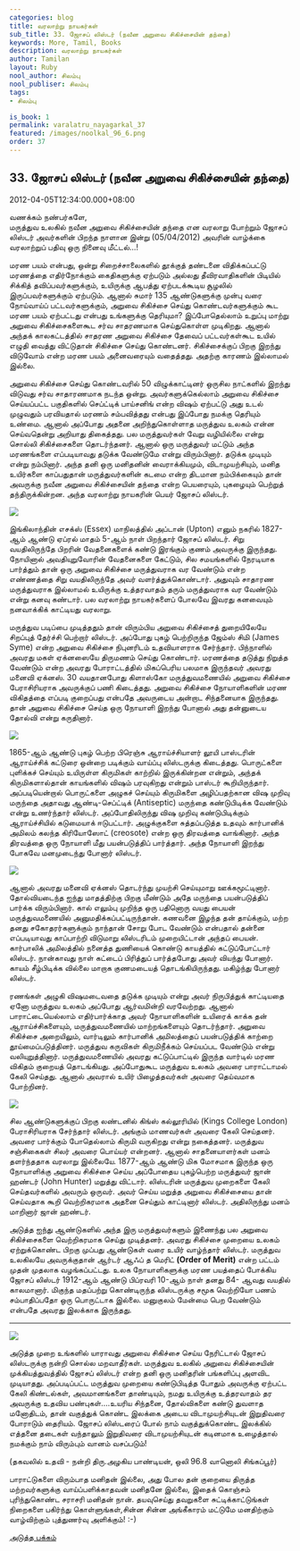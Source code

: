 ```yaml
---
categories: blog
title: வரலாற்று நாயகர்கள்
sub_title: 33. ஜோசப் லிஸ்டர் (நவீன அறுவை சிகிச்சையின் தந்தை)
keywords: More, Tamil, Books
description: வரலாற்று நாயகர்கள்
author: Tamilan
layout: Ruby
nool_author: சிலம்பு
nool_publiser: சிலம்பு
tags:
- சிலம்பு

is_book: 1
permalink: varalatru_nayagarkal_37
featured: /images/noolkal_96_6.png
order: 37
---
```



## 33. ஜோசப் லிஸ்டர் (நவீன அறுவை சிகிச்சையின் தந்தை)

2012-04-05T12:34:00.000+08:00

வணக்கம் நண்பர்களே,  
மருத்துவ உலகில் நவீன அறுவை சிகிச்சையின் தந்தை என வரலாறு போற்றும் ஜோசப் லிஸ்டர் அவர்களின் பிறந்த நாளான இன்று (05/04/2012) அவரின் வாழ்க்கை வரலாற்றுப் பதிவு ஒரு நினைவு மீட்டல்...!

மரண பயம் என்பது, ஒன்று சிறைச்சாலைகளில் தூக்குத் தண்டனை விதிக்கப்பட்டு மரணத்தை எதிர்நோக்கும் கைதிகளுக்கு ஏற்படும் அல்லது தீவிரவாதிகளின் பிடியில் சிக்கித் தவிப்பவர்களுக்கும், உயிருக்கு ஆபத்து ஏற்படக்கூடிய சூழலில் இருப்பவர்களுக்கும் ஏற்படும். ஆனால் சுமார் 135 ஆண்டுகளுக்கு முன்பு வரை நோய்வாய்ப் பட்டவர்களுக்கும், அறுவை சிகிச்சை செய்து கொண்டவர்களுக்கும் கூட மரண பயம் ஏற்பட்டது என்பது உங்களுக்கு தெரியுமா? இப்போதெல்லாம் உறுப்பு மாற்று அறுவை சிகிச்சைகளைகூட சர்வ சாதரணமாக செய்துகொள்ள முடிகிறது. ஆனால் அந்தக் காலகட்டத்தில் சாதரண அறுவை சிகிச்சை தேவைப் பட்டவர்கள்கூட உயில் எழுதி வைத்து விட்டுதான் சிகிச்சை செய்து கொண்டனர். சிகிச்சைக்குப் பிறகு இறந்து விடுவோம் என்ற மரண பயம் அனைவரையும் வதைத்தது. அதற்கு காரணம் இல்லாமல் இல்லை.

அறுவை சிகிச்சை செய்து கொண்டவரில் 50 விழுக்காட்டினர் ஒருசில நாட்களில் இறந்து விடுவது சர்வ சாதாரணமாக நடந்த ஒன்று. அவர்களுக்கெல்லாம் அறுவை சிகிச்சை செய்யப்பட்ட பகுதிகளில் செப்ட்டிக் பாய்சனிங் என்ற விஷம் ஏற்பட்டு அது உடல் முழுவதும் பரவியதால் மரணம் சம்பவித்தது என்பது இப்போது நமக்கு தெரியும் உண்மை. ஆனால் அப்போது அதனை அறிந்துகொள்ளாத மருத்துவ உலகம் என்ன செய்வதென்று அறியாது திகைத்தது. பல மருத்துவர்கள் வேறு வழியில்லை என்று சொல்லி சிகிச்சைகளை தொடர்ந்தனர். ஆனால் ஒரு மருத்துவர் மட்டும் அந்த மரணங்களை எப்படியாவது தடுக்க வேண்டுமே என்று விரும்பினார். தடுக்க முடியும் என்று நம்பினார். அந்த தனி ஒரு மனிதனின் வைராக்கியமும், விடாமுயற்சியும், மனித உயிர்களை காப்பதுதான் மருத்துவர்களின் கடமை என்ற திடமான நம்பிக்கையும் தான் அவருக்கு நவீன அறுவை சிகிச்சையின் தந்தை என்ற பெயரையும், புகழையும் பெற்றுத் தந்திருக்கின்றன. அந்த வரலாற்று நாயகரின் பெயர் ஜோசப் லிஸ்டர்.

![](http://3.bp.blogspot.com/-0VVog2EKEgs/T3xCewtz-JI/AAAAAAAABXk/JvC8VgCI51Q/s320/H4120089-Portrait_of_Joseph_Lister,_English_surgeon-SPL.jpg)

இங்கிலாந்தின் எசக்ஸ் (Essex) மாநிலத்தில் அப்டான் (Upton) எனும் நகரில் 1827-ஆம் ஆண்டு ஏப்ரல் மாதம் 5-ஆம் நாள் பிறந்தார் ஜோசப் லிஸ்டர். சிறு வயதிலிருந்தே பிறரின் வேதனைகளைக் கண்டு இரங்கும் குணம் அவருக்கு இருந்தது. நோயினால் அவதியுறுவோரின் வேதனைகளை கேட்டும், சில சமயங்களில் நேரடியாக பார்த்தும் தான் ஒரு அறுவை சிகிச்சை மருத்துவராக வர வேண்டும் என்ற எண்ணத்தை சிறு வயதிலிருந்தே அவர் வளர்த்துக்கொண்டார். அதுவும் சாதாரண மருத்துவராக இல்லாமல் உயிருக்கு உத்தரவாதம் தரும் மருத்துவராக வர வேண்டும் என்று கனவு கண்டார். பல வரலாற்று நாயகர்களைப் போலவே இவரது கனவையும் நனவாக்கிக் காட்டியது வரலாறு.

மருத்துவ படிப்பை முடித்ததும் தான் விரும்பிய அறுவை சிகிச்சைத் துறையிலேயே சிறப்புத் தேர்ச்சி பெற்றார் லிஸ்டர். அப்போது புகழ் பெற்றிருந்த ஜேம்ஸ் சிமி (James Syme) என்ற அறுவை சிகிச்சை நிபுனரிடம் உதவியாளராக சேர்ந்தார். பிந்நாளில் அவரது மகள் ஏக்னஸையே திருமணம் செய்து கொண்டார். மரணத்தை தடுத்து நிறுத்த வேண்டும் என்ற அவரது போராட்டத்தில் மிகப்பெரிய பலமாக இருந்தவர் அவரது மனைவி ஏக்னஸ். 30 வயதானபோது கிளாஸ்கோ மருத்துவமணையில் அறுவை சிகிச்சை பேராசிரியராக அவருக்குப் பணி கிடைத்தது. அறுவை சிகிச்சை நோயாளிகளின் மரண விகிதத்தை எப்படி குறைப்பது என்பதே அவருடைய அன்றாட சிந்தனையாக இருந்தது. தான் அறுவை சிகிச்சை செய்த ஒரு நோயாளி இறந்து போனால் அது தன்னுடைய தோல்வி என்று கருதினார்.

![](http://4.bp.blogspot.com/-ZSppy7PU5UM/T3xDbixxb_I/AAAAAAAABXw/gup2s2x6TyM/s1600/p3961.jpg)

1865-ஆம் ஆண்டு புகழ் பெற்ற பிரெஞ்சு ஆராய்ச்சியாளர் லூயி பாஸ்டரின் ஆராய்ச்சிக் கட்டுரை ஒன்றை படிக்கும் வாய்ப்பு லிஸ்டருக்கு கிடைத்தது. பொருட்களை புளிக்கச் செய்யும் உயிருள்ள கிருமிகள் காற்றில் இருக்கின்றன என்றும், அந்தக் கிருமிகளால்தான் காயங்களில் விஷம் பரவுகிறது என்றும் பாஸ்டர் கூறியிருந்தார். அப்படியென்றால் பொருட்களை அழுகச் செய்யும் கிருமிகளை அழிப்பதற்கான விஷ முறிவு மருந்தை அதாவது ஆண்டி-செப்ட்டிக் (Antiseptic) மருந்தை கண்டுபிடிக்க வேண்டும் என்று உணர்ந்தார் லிஸ்டர். அப்போதிலிருந்து விஷ முறிவு கண்டுபிடிக்கும் ஆராய்ச்சியில் கடுமையாக் ஈடுபட்டார். அழுக்குகளை சுத்தப்படுத்த உதவும் கார்பானிக் அமிலம் கலந்த கிரியோஸோட் (creosote) என்ற ஒரு திரவத்தை வாங்கினார். அந்த திரவத்தை ஒரு நோயாளி மீது பயன்படுத்திப் பார்த்தார். அந்த நோயாளி இறந்து போகவே மனமுடைந்து போனார் லிஸ்டர்.

![](http://2.bp.blogspot.com/-7SqmJDnvBF0/T3xDjbXeOvI/AAAAAAAABX4/ZS7vW1UShIk/s320/1858SA2.jpg)

ஆனால் அவரது மனைவி ஏக்னஸ் தொடர்ந்து முயற்சி செய்யுமாறு ஊக்கமூட்டினார். தோல்வியடைந்த ஐந்து மாதத்திற்கு பிறகு மீண்டும் அதே மருந்தை பயன்படுத்திப் பார்க்க விரும்பினார். கால் எலும்பு முறிந்த ஒரு பதினொரு வயது பையன் மருத்துவமணையில் அனுமதிக்கப்பட்டிருந்தான். கணவனை இழந்த தன் தாய்க்கும், மற்ற தனது சகோதரர்களுக்கும் நாந்தான் சோறு போட வேண்டும் என்பதால் தன்னை எப்படியாவது காப்பாற்றி விடுமாறு லிஸ்டரிடம் முறையிட்டான் அந்தப் பையன். கார்பாலிக் அமிலத்தில் நனைத்த துணியைக் கொண்டு காயத்தில் கட்டுப்போட்டார் லிஸ்டர். நான்காவது நாள் கட்டைப் பிரித்துப் பார்த்தபோது அவர் வியந்து போனார். காயம் சீழ்பிடிக்க வில்லை மாறாக குணமடையத் தொடங்கியிருந்தது. மகிழ்ந்து போனார் லிஸ்டர்.

ரணங்கள் அழுகி விஷமடைவதை தடுக்க முடியும் என்று அவர் நிருபித்துக் காட்டியதை ஏனோ மருத்துவ உலகம் அப்போது ஆர்வமின்றி வரவேற்றது. ஆனால் பாராட்டையெல்லாம் எதிர்பார்க்காத அவர் நோயாளிகளின் உயிரைக் காக்க தன் ஆராய்ச்சிகளையும், மருத்துவமணையில் மாற்றங்களையும் தொடர்ந்தார். அறுவை சிகிச்சை அறையிலும், வார்டிலும் கார்பானிக் அமிலத்தைப் பயன்படுத்திக் காற்றை தூய்மைப்படுத்தினர். மருத்துவ கருவிகள் கிருமிநீக்கம் செய்யப்பட வேண்டும் என்று வலியுறுத்தினார். மருத்துவமணையில் அவரது கட்டுப்பாட்டில் இருந்த வார்டில் மரண விகிதம் குறையத் தொடங்கியது. அப்போதுகூட மருத்துவ உலகம் அவரை பாராட்டாமல் கேலி செய்தது. ஆனால் அவரால் உயிர் பிழைத்தவர்கள் அவரை தெய்வமாக போற்றினர்.

![](http://2.bp.blogspot.com/-_pNBLZNRDiI/T3xDpdX_1DI/AAAAAAAABYA/0UIOuFp7cGY/s320/hommedia.png)

சில ஆண்டுகளுக்குப் பிறகு லண்டனில் கிங்ஸ் கல்லூரியில் (Kings College London) பேராசிரியராக சேர்ந்தார் லிஸ்டர். அங்கும் மாணவர்கள் அவரை கேலி செய்தனர். அவரை பார்க்கும் போதெல்லாம் கிருமி வருகிறது என்று நகைத்தனர். மருத்துவ சஞ்சிகைகள் சிலர் அவரை பொய்யர் என்றனர். ஆனால் சாதனையாளர்கள் மனம் தளர்ந்ததாக வரலாறு இல்லையே. 1877-ஆம் ஆண்டு மிக மோசமாக இருந்த ஒரு நோயாளிக்கு அறுவை சிகிச்சை செய்ய அப்போதைய புகழ்பெற்ற மருத்துவர் ஜான் ஹண்டர் (John Hunter) மறுத்து விட்டார். லிஸ்டரின் மருத்துவ முறைகளை கேலி செய்தவர்களில் அவரும் ஒருவர். அவர் செய்ய மறுத்த அறுவை சிகிச்சையை தான் செய்வதாக கூறி வெற்றிகரமாக அதனை செய்தும் காட்டினார் லிஸ்டர். அதிலிருந்து மனம் மாறினார் ஜான் ஹண்டர்.

அடுத்த ஐந்து ஆண்டுகளில் அந்த இரு மருத்துவர்களும் இணைந்து பல அறுவை சிகிச்சைகளை வெற்றிகரமாக செய்து முடித்தனர். அவரது சிகிச்சை முறையை உலகம் ஏற்றுக்கொண்ட பிறகு முப்பது ஆண்டுகள் வரை உயிர் வாழ்ந்தார் லிஸ்டர். மருத்துவ உலகிலயே அவருக்குதான் ஆர்டர் ஆஃப் த மெரிட் **(Order of Merit)** என்ற பட்டம் முதன் முதலாக வழங்கப்பட்டது. உலக நோயாளிகளுக்கு மரண பயத்தைப் போக்கிய ஜோசப் லிஸ்டர் 1912-ஆம் ஆண்டு பிப்ரவரி 10-ஆம் நாள் தனது 84- ஆவது வயதில் காலமானார். மிகுந்த மதப்பற்று கொண்டிருந்த லிஸ்டருக்கு சமூக வெற்றியோ பணம் சம்பாதிப்பதோ ஒரு பொருட்டாக இல்லை. மனுகுலம் மேன்மை பெற வேண்டும் என்பதே அவரது இலக்காக இருந்தது.

* * *

![](http://1.bp.blogspot.com/-fQT4IfKtmA4/T3xDyRz2puI/AAAAAAAABYI/9LQ6lCi3U-M/s320/Joseph_Lister_1902.jpg)

அடுத்த முறை உங்களில் யாராவது அறுவை சிகிச்சை செய்ய நேரிட்டால் ஜோசப் லிஸ்டருக்கு நன்றி சொல்ல மறவாதீர்கள். மருத்துவ உலகில் அறுவை சிகிச்சையின் முக்கியத்துவத்தில் ஜோசப் லிஸ்டர் என்ற தனி ஒரு மனிதரின் பங்களிப்பு அளவிட முடியாதது. அப்படிப்பட்ட மருத்துவ முறையை கண்டுபிடித்த போதும் அவருக்கு ஏற்பட்ட கேலி கிண்டல்கள், அவமானங்களை தாண்டியும், நமது உயிருக்கு உத்தரவாதம் தர அவருக்கு உதவிய பண்புகள்....உயரிய சிந்தனை, தோல்விகளை கண்டு துவளாத மனோதிடம், தான் வகுத்துக் கொண்ட இலக்கை அடைய விடாமுயற்சியுடன் இறுதிவரை போராடும் தைரியம். ஜோசப் லிஸ்டரைப் போல் நாம் வகுத்துக்கொண்ட இலக்கில் எத்தனை தடைகள் வந்தாலும் இறுதிவரை விடாமுயற்சியுடன் கடினமாக உழைத்தால் நமக்கும் நாம் விரும்பும் வானம் வசப்படும்!

(தகவலில் உதவி - நன்றி திரு.அழகிய பாண்டியன், ஒலி 96.8 வானொலி சிங்கப்பூர்)

பாராட்டுகளை விரும்பாத மனிதன் இல்லை, அது போல தன் குறையை திருத்த மற்றவர்களுக்கு வாய்ப்பளிக்காதவன் மனிதனே இல்லை, இதைக் கொஞ்சம் புரிந்துகொண்ட சராசரி மனிதன் நான். தயவுசெய்து தவறுகளை சுட்டிக்காட்டுங்கள் நிறைகளை பகிர்ந்து கொள்ளுங்கள்,சின்ன சின்ன அங்கீகாரம் மட்டுமே மனதிற்கும் வாழ்விற்கும் புத்துணர்வு அளிக்கும்! :-)

[அடுத்த பக்கம்](varalatru_nayagarkal_38)